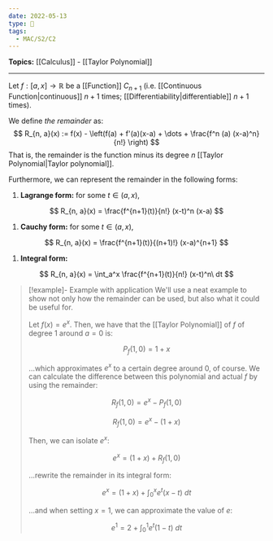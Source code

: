 ```yaml
---
date: 2022-05-13
type: 🧠
tags:
  - MAC/S2/C2
---
```


**Topics:** [[Calculus]] - [[Taylor Polynomial]]

---

Let $f : [a, x] \to \mathbb{R}$ be a [[Function]] $C_{n+1}$ (i.e. [[Continuous Function|continuous]] $n+1$ times; [[Differentiability|differentiable]] $n+1$ times).

We define _the remainder_ as:
$$
R_{n, a}(x) := f(x) - \left(f(a) + f'(a)(x-a) + \dots + \frac{f^n (a) (x-a)^n}{n!} \right)
$$
That is, the remainder is the function minus its degree $n$ [[Taylor Polynomial|Taylor polynomial]].

Furthermore, we can represent the remainder in the following forms:

1. **Lagrange form:** for some $t \in (a, x),$

$$
R_{n, a}(x) = \frac{f^{n+1}(t)}{n!} (x-t)^n (x-a)
$$

1. **Cauchy form:** for some $t \in (a, x)$,

$$
R_{n, a}(x) = \frac{f^{n+1}(t)}{(n+1)!} (x-a)^{n+1}
$$

1. **Integral form:**

$$
R_{n, a}(x) = \int_a^x \frac{f^{n+1}(t)}{n!} (x-t)^n\ dt
$$

> [!example]- Example with application
> We'll use a neat example to show not only how the remainder can be used, but also what it could be useful for.
>
> Let $f(x) = e^x$. Then, we have that the [[Taylor Polynomial]] of $f$ of degree $1$ around $a = 0$ is:
>
> $$
> P_f(1, 0) = 1 + x
> $$
>
> …which approximates $e^x$ to a certain degree around $0$, of course. We can calculate the difference between this polynomial and actual $f$ by using the remainder:
>
> $$
> R_f(1, 0) = e^x - P_f(1, 0)
> $$
>
> $$
> R_f(1, 0) = e^x - (1 + x)
> $$
>
> Then, we can isolate $e^x$:
>
> $$
> e^x = (1 + x) + R_f(1, 0)
> $$
>
> …rewrite the remainder in its integral form:
>
> $$
> e^x = (1 + x) + \int_0^x e^t (x-t)\ dt
> $$
>
> …and when setting $x = 1$, we can approximate the value of $e$:
>
> $$
> e^1 = 2 + \int_0^1 e^t (1-t)\ dt
> $$
